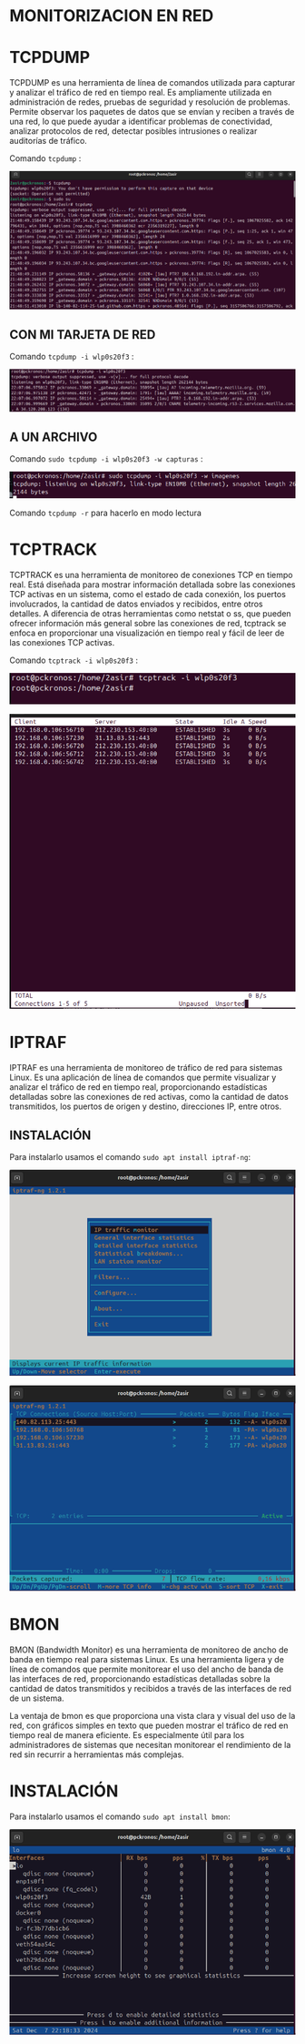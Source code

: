 # MONITORIZACION EN RED 

# TCPDUMP
TCPDUMP es una herramienta de línea de comandos utilizada para capturar y analizar el tráfico de red en tiempo real. Es ampliamente utilizada en administración de redes, pruebas de seguridad y resolución de problemas. Permite observar los paquetes de datos que se envían y reciben a través de una red, lo que puede ayudar a identificar problemas de conectividad, analizar protocolos de red, detectar posibles intrusiones o realizar auditorías de tráfico.

Comando `tcpdump` :

![tcpdump](img/img18.png)

## CON MI TARJETA DE RED 

Comando `tcpdump -i wlp0s20f3` :

![tcpdump](img/img199.png)

## A UN ARCHIVO

Comando `sudo tcpdump -i wlp0s20f3 -w capturas` :

![tcpdump](img/img200.png)

Comando `tcpdump -r` para hacerlo en modo lectura

# TCPTRACK

TCPTRACK es una herramienta de monitoreo de conexiones TCP en tiempo real. Está diseñada para mostrar información detallada sobre las conexiones TCP activas en un sistema, como el estado de cada conexión, los puertos involucrados, la cantidad de datos enviados y recibidos, entre otros detalles. A diferencia de otras herramientas como netstat o ss, que pueden ofrecer información más general sobre las conexiones de red, tcptrack se enfoca en proporcionar una visualización en tiempo real y fácil de leer de las conexiones TCP activas.

Comando `tcptrack -i wlp0s20f3` :

![tcpdump](img/img22.png)

![tcpdump](img/img21.png)

# IPTRAF

IPTRAF es una herramienta de monitoreo de tráfico de red para sistemas Linux. Es una aplicación de línea de comandos que permite visualizar y analizar el tráfico de red en tiempo real, proporcionando estadísticas detalladas sobre las conexiones de red activas, como la cantidad de datos transmitidos, los puertos de origen y destino, direcciones IP, entre otros.

## INSTALACIÓN

Para instalarlo usamos el comando `sudo apt install iptraf-ng`:

![tcpdump](img/img23.png)

![tcpdump](img/img24.png)

# BMON

BMON (Bandwidth Monitor) es una herramienta de monitoreo de ancho de banda en tiempo real para sistemas Linux. Es una herramienta ligera y de línea de comandos que permite monitorear el uso del ancho de banda de las interfaces de red, proporcionando estadísticas detalladas sobre la cantidad de datos transmitidos y recibidos a través de las interfaces de red de un sistema.

La ventaja de bmon es que proporciona una vista clara y visual del uso de la red, con gráficos simples en texto que pueden mostrar el tráfico de red en tiempo real de manera eficiente. Es especialmente útil para los administradores de sistemas que necesitan monitorear el rendimiento de la red sin recurrir a herramientas más complejas.

# INSTALACIÓN 

Para instalarlo usamos el comando `sudo apt install bmon`:

![tcpdump](img/img25.png)

